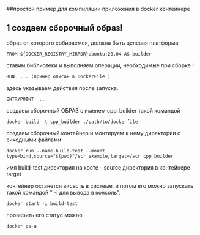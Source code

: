 ##простой пример для компиляции приложения в docker контейнере 


## 1 создаем сборочный образ!
    
образ от которого собираемся, должна быть целевая платформа 

    FROM ${DOCKER_REGISTRY_MIRROR}ubuntu:20.04 AS builder

ставим библиотеки и выполняем операции, необходимые при сборке ! 

    RUN  ... (пример описан в DockerFile )

здесь указываем действия после запуска. 

    ENTRYPOINT  ...

создаем сборочный ОБРАЗ c именем  cpp_builder такой командой 

    docker build -t cpp_builder ./path/to/dockerfile


создаем сборочный контейнер и монтируем к нему директории с сиходными файлами 

    docker run --name build-test --mount type=bind,source="$(pwd)"/scr_example,target=/scr cpp_builder

имя build-test
директория на хосте - source
директория в контейнере target

контейнер останется висесть в системе, и потом его можно запускать 
такой командой " -i для вывода в консоль". 

    docker start -i build-test

проверить его статус можно 

    docker ps-a
